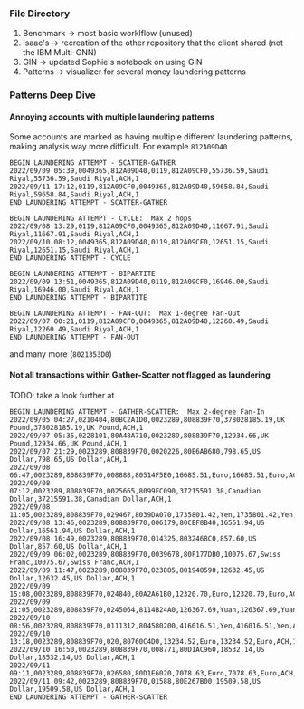 ### File Directory

1. Benchmark -> most basic worklflow (unused)
2. Isaac's -> recreation of the other repository that the client shared (not the IBM Multi-GNN)
3. GIN -> updated Sophie's notebook on using GIN
4. Patterns -> visualizer for several money laundering patterns

### Patterns Deep Dive

#### Annoying accounts with multiple laundering patterns

Some accounts are marked as having multiple different laundering patterns, making analysis way more difficult. For example `812A09D40`

```
BEGIN LAUNDERING ATTEMPT - SCATTER-GATHER
2022/09/09 05:39,0049365,812A09D40,0119,812A09CF0,55736.59,Saudi Riyal,55736.59,Saudi Riyal,ACH,1
2022/09/11 17:12,0119,812A09CF0,0049365,812A09D40,59658.84,Saudi Riyal,59658.84,Saudi Riyal,ACH,1
END LAUNDERING ATTEMPT - SCATTER-GATHER
```

```
BEGIN LAUNDERING ATTEMPT - CYCLE:  Max 2 hops
2022/09/08 13:29,0119,812A09CF0,0049365,812A09D40,11667.91,Saudi Riyal,11667.91,Saudi Riyal,ACH,1
2022/09/10 08:12,0049365,812A09D40,0119,812A09CF0,12651.15,Saudi Riyal,12651.15,Saudi Riyal,ACH,1
END LAUNDERING ATTEMPT - CYCLE
```

```
BEGIN LAUNDERING ATTEMPT - BIPARTITE
2022/09/09 13:51,0049365,812A09D40,0119,812A09CF0,16946.00,Saudi Riyal,16946.00,Saudi Riyal,ACH,1
END LAUNDERING ATTEMPT - BIPARTITE
```

```
BEGIN LAUNDERING ATTEMPT - FAN-OUT:  Max 1-degree Fan-Out
2022/09/07 00:21,0119,812A09CF0,0049365,812A09D40,12260.49,Saudi Riyal,12260.49,Saudi Riyal,ACH,1
END LAUNDERING ATTEMPT - FAN-OUT
```

and many more (`8021353D0`)

#### Not all transactions within Gather-Scatter not flagged as laundering

TODO: take a look further at

```
BEGIN LAUNDERING ATTEMPT - GATHER-SCATTER:  Max 2-degree Fan-In
2022/09/05 04:27,0210404,80BC2A1D0,0023289,808839F70,378028185.19,UK Pound,378028185.19,UK Pound,ACH,1
2022/09/07 05:35,0228101,80A48A710,0023289,808839F70,12934.66,UK Pound,12934.66,UK Pound,ACH,1
2022/09/07 21:29,0023289,808839F70,0020226,80E6AB680,798.65,US Dollar,798.65,US Dollar,ACH,1
2022/09/08 06:47,0023289,808839F70,008888,80514F5E0,16685.51,Euro,16685.51,Euro,ACH,1
2022/09/08 07:12,0023289,808839F70,0025665,8099FC090,37215591.38,Canadian Dollar,37215591.38,Canadian Dollar,ACH,1
2022/09/08 11:05,0023289,808839F70,029467,8039DA070,1735801.42,Yen,1735801.42,Yen,ACH,1
2022/09/08 13:46,0023289,808839F70,006179,80CEF8B40,16561.94,US Dollar,16561.94,US Dollar,ACH,1
2022/09/08 16:49,0023289,808839F70,014325,8032468C0,857.60,US Dollar,857.60,US Dollar,ACH,1
2022/09/09 06:02,0023289,808839F70,0039678,80F177DB0,10075.67,Swiss Franc,10075.67,Swiss Franc,ACH,1
2022/09/09 11:47,0023289,808839F70,023885,801948590,12632.45,US Dollar,12632.45,US Dollar,ACH,1
2022/09/09 15:08,0023289,808839F70,024840,80A2A61B0,12320.70,Euro,12320.70,Euro,ACH,1
2022/09/09 21:05,0023289,808839F70,0245064,8114B24A0,126367.69,Yuan,126367.69,Yuan,ACH,1
2022/09/10 08:56,0023289,808839F70,0111312,804580200,416016.51,Yen,416016.51,Yen,ACH,1
2022/09/10 13:18,0023289,808839F70,020,80760C4D0,13234.52,Euro,13234.52,Euro,ACH,1
2022/09/10 16:50,0023289,808839F70,008771,80D1AC960,18532.14,US Dollar,18532.14,US Dollar,ACH,1
2022/09/11 09:11,0023289,808839F70,026580,80D1E6020,7078.63,Euro,7078.63,Euro,ACH,1
2022/09/11 09:42,0023289,808839F70,01588,80E267B00,19509.58,US Dollar,19509.58,US Dollar,ACH,1
END LAUNDERING ATTEMPT - GATHER-SCATTER
```
